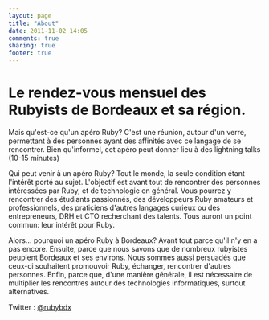 ```yaml
---
layout: page
title: "About"
date: 2011-11-02 14:05
comments: true
sharing: true
footer: true
---
```

Le rendez-vous mensuel des Rubyists de Bordeaux et sa région.
=
Mais qu'est-ce qu'un apéro Ruby?
C'est une réunion, autour d'un verre, permettant à des personnes ayant des affinités avec ce langage de se rencontrer. Bien qu'informel, cet apéro peut donner lieu à des lightning talks (10-15 minutes)

Qui peut venir à un apéro Ruby?
Tout le monde, la seule condition étant l'intérêt porté au sujet. L'objectif est avant tout de rencontrer des personnes intéressées par Ruby, et de technologie en général. Vous pourrez y rencontrer des étudiants passionnés, des développeurs Ruby amateurs et professionnels, des praticiens d'autres langages curieux ou des entrepreneurs, DRH et CTO recherchant des talents. Tous auront un point commun: leur intérêt pour Ruby.

Alors... pourquoi un apéro Ruby à Bordeaux?
Avant tout parce qu'il n'y en a pas encore. Ensuite, parce que nous savons que de nombreux rubyistes peuplent Bordeaux et ses environs. Nous sommes aussi persuadés que ceux-ci souhaitent promouvoir Ruby, échanger, rencontrer d'autres personnes. Enfin, parce que, d'une manière générale, il est nécessaire de multiplier les rencontres autour des technologies informatiques, surtout alternatives.

Twitter : [@rubybdx](http://twitter.com/#!/rubybdx)
